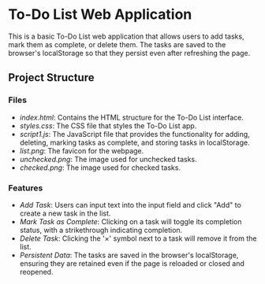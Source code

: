 # To-Do List Web Application

This is a basic To-Do List web application that allows users to add tasks, mark them as complete, or delete them. The tasks are saved to the browser's localStorage so that they persist even after refreshing the page.

## Project Structure

### Files

- *index.html*: Contains the HTML structure for the To-Do List interface.
- *styles.css*: The CSS file that styles the To-Do List app.
- *script1.js*: The JavaScript file that provides the functionality for adding, deleting, marking tasks as complete, and storing tasks in localStorage.
- *list.png*: The favicon for the webpage.
- *unchecked.png*: The image used for unchecked tasks.
- *checked.png*: The image used for checked tasks.

### Features

- *Add Task*: Users can input text into the input field and click "Add" to create a new task in the list.
- *Mark Task as Complete*: Clicking on a task will toggle its completion status, with a strikethrough indicating completion.
- *Delete Task*: Clicking the '×' symbol next to a task will remove it from the list.
- *Persistent Data*: The tasks are saved in the browser's localStorage, ensuring they are retained even if the page is reloaded or closed and reopened.

